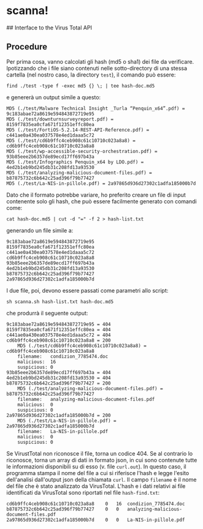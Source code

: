 # scanna!

## Interface to the Virus Total API

## Procedure

Per prima cosa, vanno calcolati gli hash (md5 o sha1) dei file da verificare.  
Ipotizzando che i file siano contenuti nelle sotto-directory di una stessa cartella (nel nostro caso, la directory `test`), il comando può essere:

```
find ./test -type f -exec md5 {} \; | tee hash-doc.md5
```

e genererà un output simile a questo:

```
MD5 (./test/Malware Technical Insight _Turla “Penquin_x64”.pdf) = 9c183abae72a8619e594843872719e95
MD5 (./test/downturnsurveyreport.pdf) = 8159f7835ea0cfa671f12351effc80ea
MD5 (./test/FortiOS-5.2.14-REST-API-Reference.pdf) = c441ae0a430ea037578e4ed1daaa5c72
MD5 (./test/cd6b9ffc4ceb908c61c10710c023a8a8) = cd6b9ffc4ceb908c61c10710c023a8a8
MD5 (./test/wp-accessible-security-orchestration.pdf) = 93b85eee2b6357de89ecd17ff697b43a
MD5 (./test/Infographics Penquin_x64 by LDO.pdf) = 4ed2b1eb9bd245db31c208fd13a93530
MD5 (./test/analyzing-malicious-document-files.pdf) = b87875732c6b642c25ad396f79b77427
MD5 (./test/La-NIS-in-pillole.pdf) = 2a97865d936d27302c1adfa185000b7d
```

Dato che il formato potrebbe variare, ho preferito creare un file di input contenente solo gli hash, che può essere facilmente generato con comandi come:

```
cat hash-doc.md5 | cut -d "=" -f 2 > hash-list.txt
```

generando un file simile a:

```
9c183abae72a8619e594843872719e95
8159f7835ea0cfa671f12351effc80ea
c441ae0a430ea037578e4ed1daaa5c72
cd6b9ffc4ceb908c61c10710c023a8a8
93b85eee2b6357de89ecd17ff697b43a
4ed2b1eb9bd245db31c208fd13a93530
b87875732c6b642c25ad396f79b77427
2a97865d936d27302c1adfa185000b7d
```

I due file, poi, devono essere passati come parametri allo script:

```
sh scanna.sh hash-list.txt hash-doc.md5
```

che produrrà il seguente output:

```
9c183abae72a8619e594843872719e95 = 404
8159f7835ea0cfa671f12351effc80ea = 404
c441ae0a430ea037578e4ed1daaa5c72 = 404
cd6b9ffc4ceb908c61c10710c023a8a8 = 200
	MD5 (./test/cd6b9ffc4ceb908c61c10710c023a8a8) = cd6b9ffc4ceb908c61c10710c023a8a8
	filename:  	condizion_7785474.doc
	malicious: 	16
	suspicious:	0
93b85eee2b6357de89ecd17ff697b43a = 404
4ed2b1eb9bd245db31c208fd13a93530 = 404
b87875732c6b642c25ad396f79b77427 = 200
	MD5 (./test/analyzing-malicious-document-files.pdf) = b87875732c6b642c25ad396f79b77427
	filename:  	analyzing-malicious-document-files.pdf
	malicious: 	0
	suspicious:	0
2a97865d936d27302c1adfa185000b7d = 200
	MD5 (./test/La-NIS-in-pillole.pdf) = 2a97865d936d27302c1adfa185000b7d
	filename:  	La-NIS-in-pillole.pdf
	malicious: 	0
	suspicious:	0
```

Se VirustTotal non riconosce il file, torna un codice 404.
Se al contrario lo riconosce, torna un array di dati in formato json, in cui sono contenute tutte le informazioni disponibili su di esso (v. file `curl.out`).
In questo caso, il programma stampa il nome del file a cui si riferisce l'hash e legge l'esito dell'analisi dall'output json della chiamata `curl`.
Il campo `filename` è il nome del file che è stato analizzato da VirusTotal.
L'hash e i dati relativi ai file identificati da VirusTotal sono riportati nel file `hash-find.txt`: 

```
cd6b9ffc4ceb908c61c10710c023a8a8	0	16	condizion_7785474.doc
b87875732c6b642c25ad396f79b77427	0	0	analyzing-malicious-document-files.pdf
2a97865d936d27302c1adfa185000b7d	0	0	La-NIS-in-pillole.pdf
```

 
